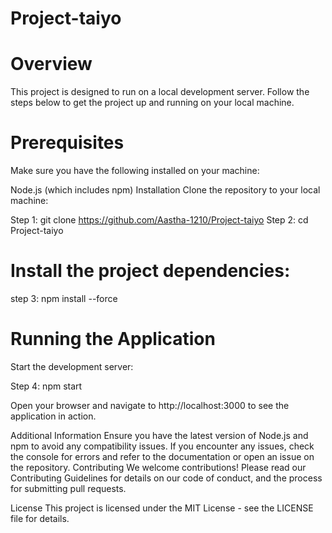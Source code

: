 # Project-taiyo

# Overview
This project is designed to run on a local development server. Follow the steps below to get the project up and running on your local machine.

# Prerequisites
Make sure you have the following installed on your machine:

Node.js (which includes npm)
Installation
Clone the repository to your local machine:


Step 1: git clone https://github.com/Aastha-1210/Project-taiyo
Step 2: cd Project-taiyo

# Install the project dependencies:

step 3: npm install --force

# Running the Application
Start the development server:

Step 4: npm start

Open your browser and navigate to http://localhost:3000 to see the application in action.

Additional Information
Ensure you have the latest version of Node.js and npm to avoid any compatibility issues.
If you encounter any issues, check the console for errors and refer to the documentation or open an issue on the repository.
Contributing
We welcome contributions! Please read our Contributing Guidelines for details on our code of conduct, and the process for submitting pull requests.

License
This project is licensed under the MIT License - see the LICENSE file for details.
